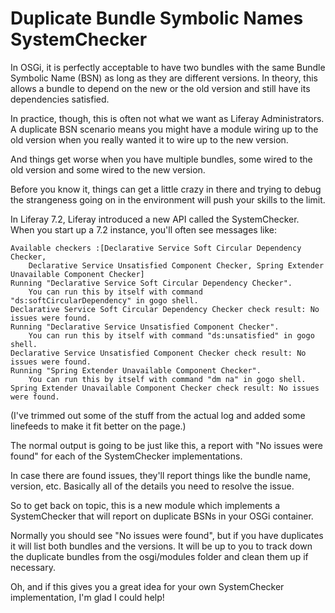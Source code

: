 # Duplicate Bundle Symbolic Names SystemChecker

In OSGi, it is perfectly acceptable to have two bundles with the same
Bundle Symbolic Name (BSN) as long as they are different versions. In theory,
this allows a bundle to depend on the new or the old version and still have
its dependencies satisfied.

In practice, though, this is often not what we want as Liferay Administrators.
A duplicate BSN scenario means you might have a module wiring up to the old version
when you really wanted it to wire up to the new version.

And things get worse when you have multiple bundles, some wired to the old
version and some wired to the new version.

Before you know it, things can get a little crazy in there and trying to
debug the strangeness going on in the environment will push your skills to
the limit.

In Liferay 7.2, Liferay introduced a new API called the SystemChecker.
When you start up a 7.2 instance, you'll often see messages like:

```
Available checkers :[Declarative Service Soft Circular Dependency Checker, 
    Declarative Service Unsatisfied Component Checker, Spring Extender Unavailable Component Checker]
Running "Declarative Service Soft Circular Dependency Checker". 
    You can run this by itself with command "ds:softCircularDependency" in gogo shell.
Declarative Service Soft Circular Dependency Checker check result: No issues were found.
Running "Declarative Service Unsatisfied Component Checker". 
    You can run this by itself with command "ds:unsatisfied" in gogo shell.
Declarative Service Unsatisfied Component Checker check result: No issues were found.
Running "Spring Extender Unavailable Component Checker". 
    You can run this by itself with command "dm na" in gogo shell.
Spring Extender Unavailable Component Checker check result: No issues were found.
```
(I've trimmed out some of the stuff from the actual log and added some linefeeds to make it fit better on the page.)

The normal output is going to be just like this, a report with "No issues were found" for each of the SystemChecker implementations.

In case there are found issues, they'll report things like the bundle name, version, etc. Basically all of the details you need to resolve the issue.

So to get back on topic, this is a new module which implements a SystemChecker that will report on duplicate BSNs in your OSGi container.

Normally you should see "No issues were found", but if you have duplicates it will list both bundles and the versions. It will be up to
you to track down the duplicate bundles from the osgi/modules folder and clean them up if necessary.

Oh, and if this gives you a great idea for your own SystemChecker implementation,
I'm glad I could help!

